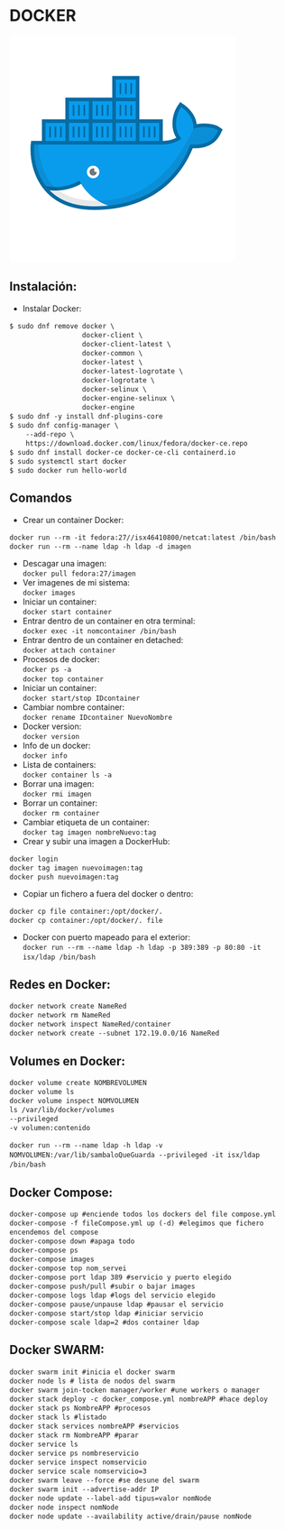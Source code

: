 # DOCKER

![docker](./images/docker.png)

## Instalación:  
+ Instalar Docker:  
```
$ sudo dnf remove docker \
                  docker-client \
                  docker-client-latest \
                  docker-common \
                  docker-latest \
                  docker-latest-logrotate \
                  docker-logrotate \
                  docker-selinux \
                  docker-engine-selinux \
                  docker-engine
$ sudo dnf -y install dnf-plugins-core
$ sudo dnf config-manager \
    --add-repo \
    https://download.docker.com/linux/fedora/docker-ce.repo   
$ sudo dnf install docker-ce docker-ce-cli containerd.io
$ sudo systemctl start docker
$ sudo docker run hello-world
```

## Comandos
+ Crear un container Docker:  
```
docker run --rm -it fedora:27//isx46410800/netcat:latest /bin/bash
docker run --rm --name ldap -h ldap -d imagen
```
+ Descagar una imagen:  
`docker pull fedora:27/imagen`
+ Ver imagenes de mi sistema:  
`docker images`
+ Iniciar un container:  
`docker start container`
+ Entrar dentro de un container en otra terminal:  
`docker exec -it nomcontainer /bin/bash`
+ Entrar dentro de un container en detached:  
`docker attach container`
+ Procesos de docker:  
`docker ps -a`  
`docker top container`
+ Iniciar un container:  
`docker start/stop IDcontainer`
+ Cambiar nombre container:  
`docker rename IDcontainer NuevoNombre`
+ Docker version:  
`docker version`
+ Info de un docker:  
`docker info`
+ Lista de containers:  
`docker container ls -a`
+ Borrar una imagen:  
`docker rmi imagen`
+ Borrar un container:  
`docker rm container`
+ Cambiar etiqueta de un container:  
`docker tag imagen nombreNuevo:tag`
+ Crear y subir una imagen a DockerHub:  
```
docker login
docker tag imagen nuevoimagen:tag
docker push nuevoimagen:tag
```
+ Copiar un fichero a fuera del docker o dentro:  
```
docker cp file container:/opt/docker/.
docker cp container:/opt/docker/. file
```
+ Docker con puerto mapeado para el exterior:  
`docker run --rm --name ldap -h ldap -p 389:389 -p 80:80 -it isx/ldap /bin/bash`

## Redes en Docker:  
```
docker network create NameRed
docker network rm NameRed
docker network inspect NameRed/container
docker network create --subnet 172.19.0.0/16 NameRed
```

## Volumes en Docker:  
```
docker volume create NOMBREVOLUMEN
docker volume ls
docker volume inspect NOMVOLUMEN
ls /var/lib/docker/volumes
--privileged
-v volumen:contenido
```
`docker run --rm --name ldap -h ldap -v NOMVOLUMEN:/var/lib/sambaloQueGuarda --privileged -it isx/ldap /bin/bash`

## Docker Compose:  
```
docker-compose up #enciende todos los dockers del file compose.yml
docker-compose -f fileCompose.yml up (-d) #elegimos que fichero encendemos del compose
docker-compose down #apaga todo
docker-compose ps
docker-compose images
docker-compose top nom_servei
docker-compose port ldap 389 #servicio y puerto elegido
docker-compose push/pull #subir o bajar images
docker-compose logs ldap #logs del servicio elegido
docker-compose pause/unpause ldap #pausar el servicio
docker-compose start/stop ldap #iniciar servicio
docker-compose scale ldap=2 #dos container ldap
```
## Docker SWARM:  
```
docker swarm init #inicia el docker swarm
docker node ls # lista de nodos del swarm
docker swarm join-tocken manager/worker #une workers o manager
docker stack deploy -c docker_compose.yml nombreAPP #hace deploy
docker stack ps NombreAPP #procesos
docker stack ls #listado
docker stack services nombreAPP #servicios
docker stack rm NombreAPP #parar
docker service ls
docker service ps nombreservicio
docker service inspect nomservicio
docker service scale nomservicio=3
docker swarm leave --force #se desune del swarm
docker swarm init --advertise-addr IP
docker node update --label-add tipus=valor nomNode
docker node inspect nomNode
docker node update --availability active/drain/pause nomNode
```